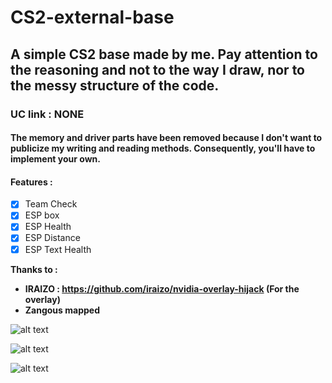 # CS2-external-base
## A simple CS2 base made by me. Pay attention to the reasoning and not to the way I draw, nor to the messy structure of the code.
### UC link : NONE
#### The memory and driver parts have been removed because I don't want to publicize my writing and reading methods. Consequently, you'll have to implement your own.
#### Features :

- [x] Team Check
- [x] ESP box
- [x] ESP Health
- [x] ESP Distance
- [x] ESP Text Health

**Thanks to :**

- **IRAIZO : https://github.com/iraizo/nvidia-overlay-hijack (For the overlay)**
- **Zangous mapped**

![alt text](https://github.com/UnnamedZ03/CS2-external-base/blob/main/image.jpg)

![alt text](https://github.com/UnnamedZ03/CS2-external-base/blob/main/image1.jpg)

![alt text](https://github.com/UnnamedZ03/CS2-external-base/blob/main/image2.jpg)

